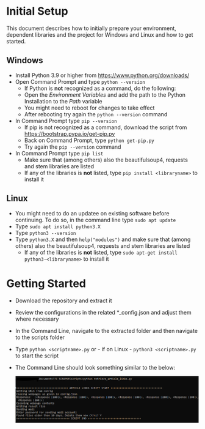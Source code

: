 # Initial Setup

This document describes how to initially prepare your environment, dependent libraries and the project for Windows and Linux and how to get started. 

## Windows

 - Install Python 3.9 or higher from https://www.python.org/downloads/
 - Open Command Prompt and type `python --version`
     - If Python is **not** recognized as a command, do the following:
     - Open the *Environment Variables* and add the path to the Python Installation to the *Path* variable
     - You might need to reboot for changes to take effect
     - After rebooting try again the `python --version` command
 - In Command Prompt type `pip --version`
     - If pip is not recognized as a command, download the script from https://bootstrap.pypa.io/get-pip.py
     - Back on Command Prompt, type `python get-pip.py`
     - Try again the `pip --version` command
 - In Command Prompt type `pip list`
     - Make sure that (among others) also the beautifulsoup4, requests and stem libraries are listed
     - If any of the libraries is **not** listed, type `pip install <libraryname>` to install it

## Linux

 - You might need to do an updatee on existing software before continuing. To do so, in the command line type `sudo apt update`
 - Type `sudo apt install python3.X`
 - Type `python3 --version`
 - Type `python3.X` and then `help("modules")` and make sure that (among others) also the beautifulsoup4, requests and stem libraries are listed
     - If any of the libraries is **not** listed, type `sudo apt-get install python3-<libraryname>` to install it

# Getting Started

 - Download the repository and extract it
 - Review the configurations in the related *_config.json and adjust them where necessary
 - In the Command Line, navigate to the extracted folder and then navigate to the scripts folder
 - Type `python <scriptname>.py` or - if on Linux - `python3 <scriptname>.py` to start the script
 - The Command Line should look something similar to the below:

    ![Windows Cmd Screenshot](/assets/images/getting_started.PNG "Windows Cmd Screenshot")